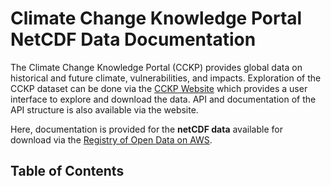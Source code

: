 # Climate Change Knowledge Portal NetCDF Data Documentation

The Climate Change Knowledge Portal (CCKP) provides global data on historical and future climate, vulnerabilities, and impacts.
Exploration of the CCKP dataset can be done via the [CCKP Website](https://climateknowledgeportal.worldbank.org/) which provides a user interface to explore and download the data.
API and documentation of the API structure is also available via the website.

Here, documentation is provided for the **netCDF data** available for download via the [Registry of Open Data on AWS](https://registry.opendata.aws/).

## Table of Contents
```{tableofcontents}
```
